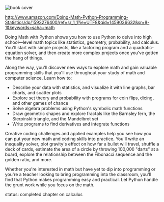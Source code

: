![book cover](https://github.com/shalperin/learning-calc/raw/master/img/book-cover.png)


http://www.amazon.com/Doing-Math-Python-Programming-Statistics/dp/1593276400/ref=sr_1_1?ie=UTF8&qid=1459036632&sr=8-1&keywords=saha+math

Doing Math with Python shows you how to use Python to delve into high school—level math topics like statistics, geometry, probability, and calculus. You'll start with simple projects, like a factoring program and a quadratic-equation solver, and then create more complex projects once you've gotten the hang of things.

Along the way, you'll discover new ways to explore math and gain valuable programming skills that you'll use throughout your study of math and computer science. Learn how to:

+ Describe your data with statistics, and visualize it with line graphs, bar charts, and scatter plots
+ Explore set theory and probability with programs for coin flips, dicing, and other games of chance
+ Solve algebra problems using Python's symbolic math functions
+ Draw geometric shapes and explore fractals like the Barnsley fern, the Sierpinski triangle, and the Mandelbrot set
+ Write programs to find derivatives and integrate functions

Creative coding challenges and applied examples help you see how you can put your new math and coding skills into practice. You'll write an inequality solver, plot gravity's effect on how far a bullet will travel, shuffle a deck of cards, estimate the area of a circle by throwing 100,000 "darts" at a board, explore the relationship between the Fibonacci sequence and the golden ratio, and more.

Whether you're interested in math but have yet to dip into programming or you're a teacher looking to bring programming into the classroom, you'll find that Python makes programming easy and practical. Let Python handle the grunt work while you focus on the math.

status: completed chapter on calculus
